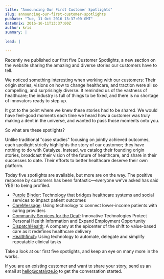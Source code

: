 ```yaml
---
title: "Announcing Our First Customer Spotlights"
slug: announcing-our-first-customer-spotlights
pubDate: "Tue, 11 Oct 2016 13:37:00 GMT"
dateUnix: 2016-10-11T13:37:00Z
author: kris
summary: |
    
lead: |
    
---
```


Recently we published our first five Customer Spotlights, a new section on the website sharing the amazing and diverse stories our customers have to tell. 

We noticed something interesting when working with our customers: Their origin stories, visions on how to change healthcare, and traction were all so compelling, and surprisingly diverse. It reminded us of the vastness of healthcare; the industry is full of things to be fixed, and there is no shortage of innovators ready to step up.

It got to the point where we knew these stories had to be shared. We would have feel-good moments each time we heard how a customer was truly making a dent in the universe, and wanted to pass those moments onto you.

So what are these spotlights?

Unlike traditional "case studies" focusing on jointly achieved outcomes, each spotlight strictly highlights the story of our customer; they have nothing to do with Catalyze. Instead, we catalog their founding origin stories, broadcast their vision of the future of healthcare, and share in their successes to date. Their efforts to better healthcare deserve their own platform.

Today five spotlights are available, but more are on the way. The positive response by customers has been fantastic—everyone we've asked has said YES! to being profiled.

* [Purple Binder][1]: Technology that bridges healthcare systems and social services to impact patient outcomes
* [CareMessage][2]: Using technology to connect lower-income patients with caring providers
* [Community Services for the Deaf][3]: Innovative Technologies Protect Personal Health Information and Expand Employment Opportunity
* [DispatchHealth][4]: A company at the epicenter of the shift to value-based care as it redefines healthcare delivery
* [Healthfinch][5]: Using technology to automate, delegate and simplify repeatable clinical tasks

Take a look at our first five spotlights, and keep an eye on many more in the works.

If you are an existing customer and want to share your story, send us an email at [hello@catalyze.io][6] to get the conversation started.

[1]: https://catalyze.io/customers/purplebinder
[2]: https://catalyze.io/customers/caremessage
[3]: https://catalyze.io/customers/csd
[4]: https://catalyze.io/customers/dispatchhealth
[5]: https://catalyze.io/customers/healthfinch
[6]: mailto:hello%40catalyze.io
